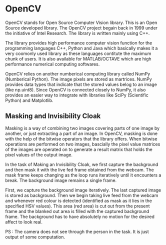 # OpenCV

OpenCV stands for Open Source Computer Vision library. This is an Open Source developed library. The OpenCV project begain back in 1999 under the initiative of Intel Research. The library is written mainly using C++.

The library provides high performance computer vision function for the programming languages C++, Python and Java which basically makes it a very coomonly used library as these languages contitute the maximum chunk of users.  It is also available for MATLAB/OCTAVE which are high performance numerical computing softwares.

OpenCV relies on another numberical computing library called NumPy (Numberical Python). The image pixels are stored as martrices. NumPy provides data types that indicate that the stored values belog to an image (like np.uint8). Since OpenCV is connected closely to NumPy, it also provides an easier way to integrate with libraries like SciPy (Scientific Python) and Matplotlib.

## Masking and Invisibility Cloak
Masking is a way of combining two images covering parts of one image by another, or just extracting a part of an image.
In OpenCV, masking is done with the help of the bitwise operators that the library offers. When bitwise operations are performed on two images, bascially the pixel value matrices of the images are operated on to generate a result matrix that holds the pixel values of the output image.

In the task of Making an Invisibility Cloak, we first capture the background and then mask it with the live fed frame obtained from the webcam. The mask frame keeps changing as the loop runs iteratively until it encounters a break. The background image remains a single frame.

First, we capture the background image iteratively. The last captured image is stored as background. Then we begin taking live feed from the webcam and whenever red colour is detected (identified as mask as it lies in the specified HSV values). This area (red area) is cut out from the present frame and the blanked out area is filled with the captured background frame. The background has to have absolutely no motion for the desired affect to look real.

PS : The camera does not see through the person in the task. It is just output of some computation.